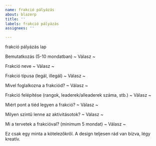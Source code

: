 ```yaml
---
name: frakció pályázás
about: blazerp
title: ''
labels: frakció pályázás
assignees: ''

---
```


frakció pályázás lap


Bemutatkozás (5-10 mondatban)
~ Válasz ~


Frakció neve
~ Válasz ~


Frakció típusa (legál, illegál)
~ Válasz ~


Mivel foglalkozna a frakciód?
~ Válasz ~


Frakció felépítése (rangok, leaderek/alleaderek száma, stb.)
~ Válasz ~


Miért pont a tiéd legyen a frakció?
~ Válasz ~


Milyen szintű lenne az aktivitásotok?
~ Válasz ~


Mi a tervetek a frakcióval? (minimum 5 mondat)
~ Válasz ~
​

Ez csak egy minta a kötelezőkről. A design teljesen rád van bízva, légy kreatív.
